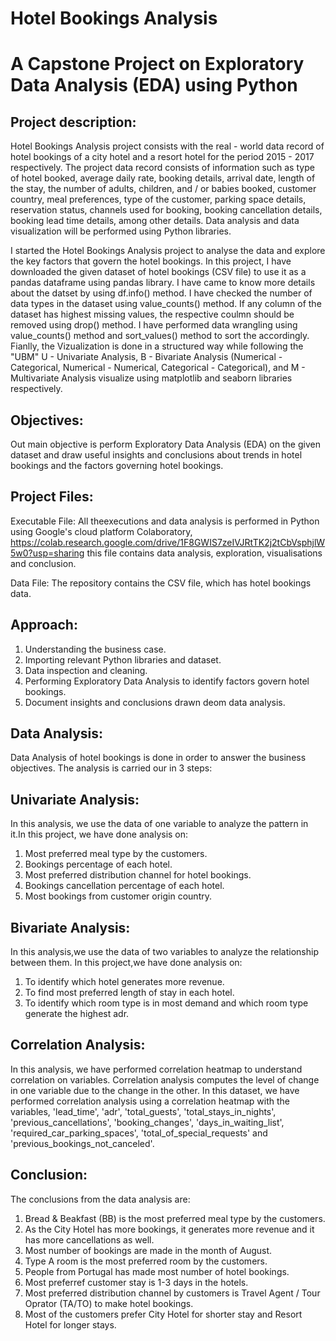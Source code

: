# Hotel Bookings Analysis
# A Capstone Project on Exploratory Data Analysis (EDA) using Python
## Project description:
Hotel Bookings Analysis project consists with the real - world data record of hotel bookings of a city hotel and a resort hotel for the period 2015 - 2017 respectively. The project data record consists of information such as type of hotel booked, average daily rate, booking details, arrival date, length of the stay, the number of adults, children, and / or babies booked, customer country, meal preferences, type of the customer, parking space details, reservation status, channels used for booking, booking cancellation details, booking lead time details, among other details. Data analysis and data visualization will be performed using Python libraries.

I started the Hotel Bookings Analysis project to analyse the data and explore the key factors that govern the hotel bookings. In this project, I have downloaded the given dataset of hotel bookings (CSV file) to use it as a pandas dataframe using pandas library. I have came to know more details about the datset by using df.info() method. I have checked the number of data types in the dataset using value_counts() method. If any column of the dataset has highest missing values, the respective coulmn should be removed using drop() method. I have performed data wrangling using value_counts() method and sort_values() method to sort the accordingly. Fianlly, the Vizualization is done in a structured way while following the "UBM" U - Univariate Analysis, B - Bivariate Analysis (Numerical - Categorical, Numerical - Numerical, Categorical - Categorical), and M - Multivariate Analysis visualize using matplotlib and seaborn libraries respectively.
## Objectives:
Out main objective is perform Exploratory Data Analysis (EDA) on the given dataset and draw useful insights and conclusions about trends in hotel bookings and the factors governing hotel bookings.
## Project Files:
Executable File: All theexecutions and data analysis is performed in Python using Google's cloud platform Colaboratory, https://colab.research.google.com/drive/1F8GWIS7zeIVJRtTK2j2tCbVsphjlW5w0?usp=sharing this file contains data analysis, exploration, visualisations and conclusion.

Data File: The repository contains the CSV file, which has hotel bookings data.
## Approach:
1. Understanding the business case.
2. Importing relevant Python libraries and dataset.
3. Data inspection and cleaning.
4. Performing Exploratory Data Analysis to identify factors govern hotel bookings.
5. Document insights and conclusions drawn deom data analysis.
## Data Analysis:
Data Analysis of hotel bookings is done in order to answer the business objectives. The analysis is carried our in 3 steps:
## Univariate Analysis:
In this analysis, we use the data of one variable to analyze the pattern in it.In this project, we have done analysis on:
1. Most preferred meal type by the customers.
2. Bookings percentage of each hotel.
3. Most preferred distribution channel for hotel bookings.
4. Bookings cancellation percentage of each hotel.
5. Most bookings from customer origin country.
## Bivariate Analysis:
In this analysis,we use the data of two variables to analyze the relationship between them. In this project,we have done analysis on:
1. To identify which hotel generates more revenue.
2. To find most preferred length of stay in each hotel.
3. To identify which room type is in most demand and which room type generate the highest adr.
## Correlation Analysis:
In this analysis, we have performed correlation heatmap to understand correlation on variables. Correlation analysis computes the level of change in one variable due to the change in the other. In this dataset, we have performed correlation analysis using a correlation heatmap with the variables, 'lead_time', 'adr', 'total_guests', 'total_stays_in_nights', 'previous_cancellations', 'booking_changes', 'days_in_waiting_list', 'required_car_parking_spaces', 'total_of_special_requests' and 'previous_bookings_not_canceled'.
## Conclusion:
The conclusions from the data analysis are:
1. Bread & Beakfast (BB) is the most preferred meal type by the customers.
2. As the City Hotel has more bookings, it generates more revenue and it has more cancellations as well.
3. Most number of bookings are made in the month of August.
4. Type A room is the most preferred room by the customers.
5. People from Portugal has made most number of hotel bookings.
6. Most preferref customer stay is 1-3 days in the hotels.
7. Most preferred distribution channel by customers is Travel Agent / Tour Oprator (TA/TO) to make hotel bookings.
8. Most of the customers prefer City Hotel for shorter stay and Resort Hotel for longer stays.
